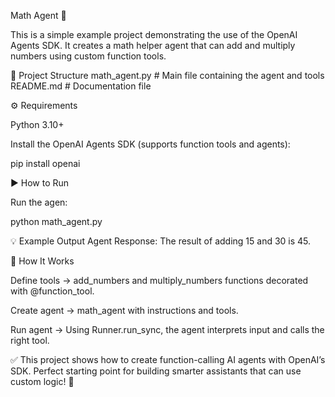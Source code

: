 Math Agent 🧮

This is a simple example project demonstrating the use of the OpenAI Agents SDK.
It creates a math helper agent that can add and multiply numbers using custom function tools.

📂 Project Structure
math_agent.py   # Main file containing the agent and tools
README.md       # Documentation file

⚙️ Requirements

Python 3.10+

Install the OpenAI Agents SDK (supports function tools and agents):

pip install openai

▶️ How to Run

Run the agen:

python math_agent.py

💡 Example Output
Agent Response: The result of adding 15 and 30 is 45.

📖 How It Works

Define tools → add_numbers and multiply_numbers functions decorated with @function_tool.

Create agent → math_agent with instructions and tools.

Run agent → Using Runner.run_sync, the agent interprets input and calls the right tool.

✅ This project shows how to create function-calling AI agents with OpenAI’s SDK.
Perfect starting point for building smarter assistants that can use custom logic! 🚀


